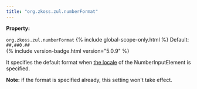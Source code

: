 ```yaml
---
title: "org.zkoss.zul.numberFormat"
---
```


**Property:**

`org.zkoss.zul.numberFormat`
{% include global-scope-only.html %}
Default: `##,##0.##`  
{% include version-badge.html version="5.0.9" %}

It specifies the default format when [ the locale]({{site.baseurl}}/zk_component_ref/numberinputelement#Per-component_Locale)
of the NumberInputElement is specified.

**Note:** if the format is specified already, this setting won't take
effect.

